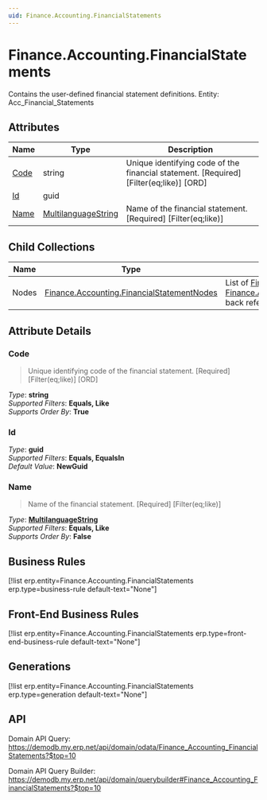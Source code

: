 ```yaml
---
uid: Finance.Accounting.FinancialStatements
---
```

# Finance.Accounting.FinancialStatements

Contains the user-defined financial statement definitions. Entity: Acc_Financial_Statements

## Attributes

| Name | Type | Description |
| ---- | ---- | --- |
| [Code](Finance.Accounting.FinancialStatements.md#code) | string | Unique identifying code of the financial statement. [Required] [Filter(eq;like)] [ORD] 
| [Id](Finance.Accounting.FinancialStatements.md#id) | guid |  
| [Name](Finance.Accounting.FinancialStatements.md#name) | [MultilanguageString](../data-types.md#multilanguagestring) | Name of the financial statement. [Required] [Filter(eq;like)] 

## Child Collections

| Name | Type | Description |
| ---- | ---- | --- |
| Nodes | [Finance.Accounting.FinancialStatementNodes](Finance.Accounting.FinancialStatementNodes.md) | List of [FinancialStatementNode](Finance.Accounting.FinancialStatementNodes.md) child objects, based on the [Finance.Accounting.FinancialStatementNode.FinancialStatement](Finance.Accounting.FinancialStatementNodes.md#financialstatement) back reference 


## Attribute Details

### Code

> Unique identifying code of the financial statement. [Required] [Filter(eq;like)] [ORD]

_Type_: **string**  
_Supported Filters_: **Equals, Like**  
_Supports Order By_: **True**  

### Id

_Type_: **guid**  
_Supported Filters_: **Equals, EqualsIn**  
_Default Value_: **NewGuid**  

### Name

> Name of the financial statement. [Required] [Filter(eq;like)]

_Type_: **[MultilanguageString](../data-types.md#multilanguagestring)**  
_Supported Filters_: **Equals, Like**  
_Supports Order By_: **False**  



## Business Rules

[!list erp.entity=Finance.Accounting.FinancialStatements erp.type=business-rule default-text="None"]

## Front-End Business Rules

[!list erp.entity=Finance.Accounting.FinancialStatements erp.type=front-end-business-rule default-text="None"]

## Generations

[!list erp.entity=Finance.Accounting.FinancialStatements erp.type=generation default-text="None"]

## API

Domain API Query:
<https://demodb.my.erp.net/api/domain/odata/Finance_Accounting_FinancialStatements?$top=10>

Domain API Query Builder:
<https://demodb.my.erp.net/api/domain/querybuilder#Finance_Accounting_FinancialStatements?$top=10>

